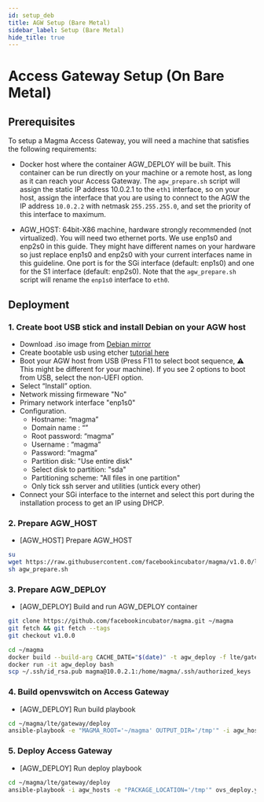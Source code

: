```yaml
---
id: setup_deb
title: AGW Setup (Bare Metal)
sidebar_label: Setup (Bare Metal)
hide_title: true
---
```

# Access Gateway Setup (On Bare Metal)
## Prerequisites

To setup a Magma Access Gateway, you will need a machine that
satisfies the following requirements:


- Docker host where the container AGW_DEPLOY will be built. This container can
  be run directly on your machine or a remote host, as long as it can reach
  your Access Gateway. The `agw_prepare.sh` script will assign the static IP
  address 10.0.2.1 to the `eth1` interface, so on your host, assign the
  interface that you are using to connect to the AGW the IP address `10.0.2.2`
  with netmask `255.255.255.0`, and set the priority of this interface to
  maximum.

- AGW_HOST: 64bit-X86 machine, hardware strongly recommended (not virtualized).
  You will need two ethernet ports. We use enp1s0 and enp2s0 in this guide.
  They might have different names on your hardware so just replace enp1s0 and
  enp2s0 with your current interfaces name in this guideline.
  One port is for the SGi interface (default: enp1s0) and one for the S1
  interface (default: enp2s0). Note that the `agw_prepare.sh` script will
  rename the `enp1s0` interface to `eth0`.

## Deployment
### 1. Create boot USB stick and install Debian on your AGW host

- Download .iso image from [Debian mirror](http://cdimage.debian.org/mirror/cdimage/archive/9.9.0/amd64/iso-cd/debian-9.9.0-amd64-netinst.iso)
- Create bootable usb using etcher [tutorial here](https://tutorials.ubuntu.com/tutorial/tutorial-create-a-usb-stick-on-macos#0)
- Boot your AGW host from USB
  (Press F11 to select boot sequence, :warning: This might be different for
  your machine). If you see 2 options to boot from USB, select the non-UEFI
  option.
- Select “Install” option.
- Network missing firmeware "No"
- Primary network interface "enp1s0"
- Configuration.
  * Hostname: “magma”
  * Domain name : “”
  * Root password: “magma”
  * Username : “magma”
  * Password: “magma”
  * Partition disk: "Use entire disk"
  * Select disk to partition: "sda"
  * Partitioning scheme: "All files in one partition"
  * Only tick ssh server and utilities (untick every other)
- Connect your SGi interface to the internet and select this port during the
installation process to get an IP using DHCP.

### 2. Prepare AGW_HOST
- [AGW_HOST] Prepare AGW_HOST

```bash
su
wget https://raw.githubusercontent.com/facebookincubator/magma/v1.0.0/lte/gateway/deploy/agw_prepare.sh
sh agw_prepare.sh
```

### 3. Prepare AGW_DEPLOY
- [AGW_DEPLOY] Build and run AGW_DEPLOY container

```bash
git clone https://github.com/facebookincubator/magma.git ~/magma
git fetch && git fetch --tags
git checkout v1.0.0

cd ~/magma
docker build --build-arg CACHE_DATE="$(date)" -t agw_deploy -f lte/gateway/docker/deploy/Dockerfile .
docker run -it agw_deploy bash
scp ~/.ssh/id_rsa.pub magma@10.0.2.1:/home/magma/.ssh/authorized_keys
```

### 4. Build openvswitch on Access Gateway
- [AGW_DEPLOY] Run build playbook

``` bash
cd ~/magma/lte/gateway/deploy
ansible-playbook -e "MAGMA_ROOT='~/magma' OUTPUT_DIR='/tmp'" -i agw_hosts ovs_build.yml
```

### 5. Deploy Access Gateway
- [AGW_DEPLOY] Run deploy playbook

``` bash
cd ~/magma/lte/gateway/deploy
ansible-playbook -i agw_hosts -e "PACKAGE_LOCATION='/tmp'" ovs_deploy.yml
```
